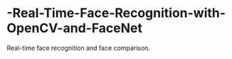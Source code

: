 # -Real-Time-Face-Recognition-with-OpenCV-and-FaceNet
Real-time face recognition and face comparison.
